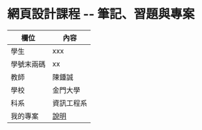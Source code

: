# 網頁設計課程 -- 筆記、習題與專案

欄位 | 內容
-----|--------
學生 |  xxx
學號末兩碼 | xx
教師 | 陳鍾誠
學校 | 金門大學
科系 | 資訊工程系
我的專案 | [說明](myproject.md)
